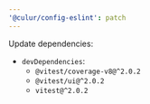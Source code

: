 ```yaml
---
'@culur/config-eslint': patch
---
```


Update dependencies:

- `devDependencies`:
  - `@vitest/coverage-v8@^2.0.2`
  - `@vitest/ui@^2.0.2`
  - `vitest@^2.0.2`
